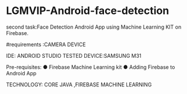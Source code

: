 # LGMVIP-Android-face-detection
second task:Face Detection Android App using Machine Learning KIT on Firebase.

#requirements
:CAMERA DEVICE

IDE: ANDROID STUDIO
TESTED DEVICE:SAMSUNG M31

Pre-requisites:
● Firebase Machine Learning kit
● Adding Firebase to Android App

TECHNOLOGY: CORE JAVA ,FIREBASE MACHINE LEARNING
